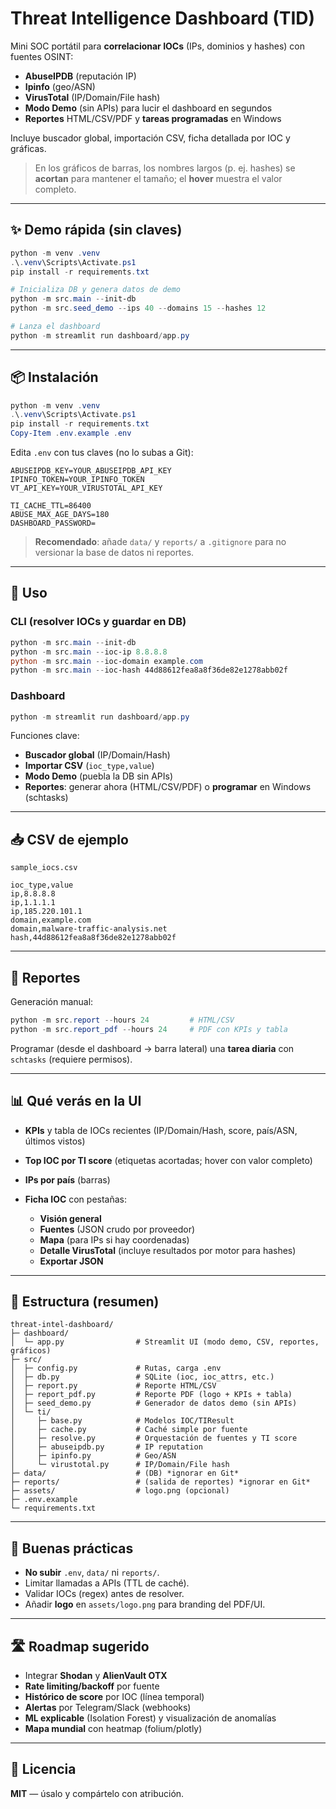 # Threat Intelligence Dashboard (TID)

Mini SOC portátil para **correlacionar IOCs** (IPs, dominios y hashes) con fuentes OSINT:
- **AbuseIPDB** (reputación IP)
- **Ipinfo** (geo/ASN)
- **VirusTotal** (IP/Domain/File hash)
- **Modo Demo** (sin APIs) para lucir el dashboard en segundos
- **Reportes** HTML/CSV/PDF y **tareas programadas** en Windows

Incluye buscador global, importación CSV, ficha detallada por IOC y gráficas.
> En los gráficos de barras, los nombres largos (p. ej. hashes) se **acortan** para mantener el tamaño; el **hover** muestra el valor completo.

---

## ✨ Demo rápida (sin claves)

```powershell
python -m venv .venv
.\.venv\Scripts\Activate.ps1
pip install -r requirements.txt

# Inicializa DB y genera datos de demo
python -m src.main --init-db
python -m src.seed_demo --ips 40 --domains 15 --hashes 12

# Lanza el dashboard
python -m streamlit run dashboard/app.py
````

---

## 📦 Instalación

```powershell
python -m venv .venv
.\.venv\Scripts\Activate.ps1
pip install -r requirements.txt
Copy-Item .env.example .env
```

Edita `.env` con tus claves (no lo subas a Git):

```env
ABUSEIPDB_KEY=YOUR_ABUSEIPDB_API_KEY
IPINFO_TOKEN=YOUR_IPINFO_TOKEN
VT_API_KEY=YOUR_VIRUSTOTAL_API_KEY

TI_CACHE_TTL=86400
ABUSE_MAX_AGE_DAYS=180
DASHBOARD_PASSWORD=
```

> **Recomendado**: añade `data/` y `reports/` a `.gitignore` para no versionar la base de datos ni reportes.

---

## 🧭 Uso

### CLI (resolver IOCs y guardar en DB)

```powershell
python -m src.main --init-db
python -m src.main --ioc-ip 8.8.8.8
python -m src.main --ioc-domain example.com
python -m src.main --ioc-hash 44d88612fea8a8f36de82e1278abb02f
```

### Dashboard

```powershell
python -m streamlit run dashboard/app.py
```

Funciones clave:

* **Buscador global** (IP/Domain/Hash)
* **Importar CSV** (`ioc_type,value`)
* **Modo Demo** (puebla la DB sin APIs)
* **Reportes**: generar ahora (HTML/CSV/PDF) o **programar** en Windows (schtasks)

---

## 📥 CSV de ejemplo

`sample_iocs.csv`

```csv
ioc_type,value
ip,8.8.8.8
ip,1.1.1.1
ip,185.220.101.1
domain,example.com
domain,malware-traffic-analysis.net
hash,44d88612fea8a8f36de82e1278abb02f
```

---

## 🧾 Reportes

Generación manual:

```powershell
python -m src.report --hours 24         # HTML/CSV
python -m src.report_pdf --hours 24     # PDF con KPIs y tabla
```

Programar (desde el dashboard → barra lateral) una **tarea diaria** con `schtasks` (requiere permisos).

---

## 📊 Qué verás en la UI

* **KPIs** y tabla de IOCs recientes (IP/Domain/Hash, score, país/ASN, últimos vistos)
* **Top IOC por TI score** (etiquetas acortadas; hover con valor completo)
* **IPs por país** (barras)
* **Ficha IOC** con pestañas:

  * **Visión general**
  * **Fuentes** (JSON crudo por proveedor)
  * **Mapa** (para IPs si hay coordenadas)
  * **Detalle VirusTotal** (incluye resultados por motor para hashes)
  * **Exportar JSON**

---

## 🧱 Estructura (resumen)

```
threat-intel-dashboard/
├─ dashboard/
│  └─ app.py                # Streamlit UI (modo demo, CSV, reportes, gráficos)
├─ src/
│  ├─ config.py             # Rutas, carga .env
│  ├─ db.py                 # SQLite (ioc, ioc_attrs, etc.)
│  ├─ report.py             # Reporte HTML/CSV
│  ├─ report_pdf.py         # Reporte PDF (logo + KPIs + tabla)
│  ├─ seed_demo.py          # Generador de datos demo (sin APIs)
│  └─ ti/
│     ├─ base.py            # Modelos IOC/TIResult
│     ├─ cache.py           # Caché simple por fuente
│     ├─ resolve.py         # Orquestación de fuentes y TI score
│     ├─ abuseipdb.py       # IP reputation
│     ├─ ipinfo.py          # Geo/ASN
│     └─ virustotal.py      # IP/Domain/File hash
├─ data/                    # (DB) *ignorar en Git*
├─ reports/                 # (salida de reportes) *ignorar en Git*
├─ assets/                  # logo.png (opcional)
├─ .env.example
└─ requirements.txt
```

---

## 🔐 Buenas prácticas

* **No subir** `.env`, `data/` ni `reports/`.
* Limitar llamadas a APIs (TTL de caché).
* Validar IOCs (regex) antes de resolver.
* Añadir **logo** en `assets/logo.png` para branding del PDF/UI.

---

## 🛣️ Roadmap sugerido

* Integrar **Shodan** y **AlienVault OTX**
* **Rate limiting/backoff** por fuente
* **Histórico de score** por IOC (línea temporal)
* **Alertas** por Telegram/Slack (webhooks)
* **ML explicable** (Isolation Forest) y visualización de anomalías
* **Mapa mundial** con heatmap (folium/plotly)

---

## 🧾 Licencia

**MIT** — úsalo y compártelo con atribución.
